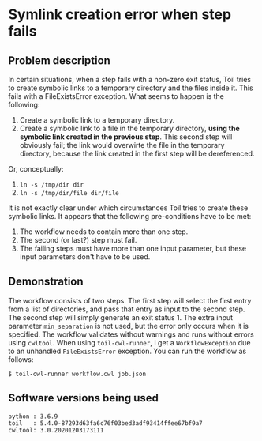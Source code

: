 Symlink creation error when step fails
======================================


Problem description
-------------------

In certain situations, when a step fails with a non-zero exit status, Toil tries to create symbolic links to a temporary directory and the files inside it. This fails with a FileExistsError exception.
What seems to happen is the following:
  1. Create a symbolic link to a temporary directory.
  2. Create a symbolic link to a file in the temporary directory, **using the symbolic link created in the previous step**.
This second step will obviously fail; the link would overwirte the file in the temporary directory, because the link created in the first step will be dereferenced.

Or, conceptually:
  1. `ln -s /tmp/dir dir`
  2. `ln -s /tmp/dir/file dir/file`

It is not exactly clear under which circumstances Toil tries to create these symbolic links. It appears that the following pre-conditions have to be met:
  1. The workflow needs to contain more than one step.
  2. The second (or last?) step must fail.
  3. The failing steps must have more than one input parameter, but these input parameters don't have to be used.


Demonstration
-------------

The workflow consists of two steps. The first step will select the first entry from a list of directories, and pass that entry as input to the second step. The second step will simply generate an exit status 1. The extra input parameter `min_separation` is not used, but the error only occurs when it is specified. The workflow validates without warnings and runs without errors using `cwltool`. When using `toil-cwl-runner`, I get a `WorkflowException` due to an unhandled `FileExistsError` exception. You can run the workflow as follows:

    $ toil-cwl-runner workflow.cwl job.json


Software versions being used
----------------------------
    python : 3.6.9
    toil   : 5.4.0-87293d63fa6c76f03bed3adf93414ffee67bf9a7
    cwltool: 3.0.20201203173111

